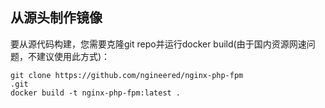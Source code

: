 ## 从源头制作镜像
要从源代码构建，您需要克隆git repo并运行docker build(由于国内资源网速问题，不建议使用此方式)：
```
git clone https://github.com/ngineered/nginx-php-fpm
.git
docker build -t nginx-php-fpm:latest .
```
